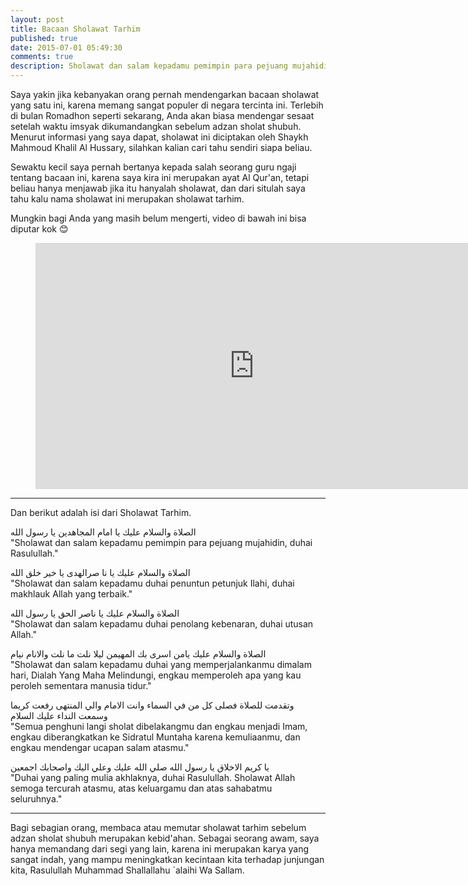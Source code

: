 ```yaml
---
layout: post
title: Bacaan Sholawat Tarhim
published: true
date: 2015-07-01 05:49:30
comments: true
description: Sholawat dan salam kepadamu pemimpin para pejuang mujahidin, duhai Rasulullah
---
```


Saya yakin jika kebanyakan orang pernah mendengarkan bacaan sholawat yang satu ini, karena memang sangat populer di negara tercinta ini. Terlebih di bulan Romadhon seperti sekarang, Anda akan biasa mendengar sesaat setelah waktu imsyak dikumandangkan sebelum adzan sholat shubuh.
Menurut informasi yang saya dapat, sholawat ini diciptakan oleh Shaykh Mahmoud Khalil Al Hussary, silahkan kalian cari tahu sendiri siapa beliau.

Sewaktu kecil saya pernah bertanya kepada salah seorang guru ngaji tentang bacaan ini, karena saya kira ini merupakan ayat Al Qur'an, tetapi beliau hanya menjawab jika itu hanyalah sholawat, dan dari situlah saya tahu kalu nama sholawat ini merupakan sholawat tarhim.

Mungkin bagi Anda yang masih belum mengerti, video di bawah ini bisa diputar kok :blush:

<div class="video">
    <figure>
        <iframe width="700" height="394" src="https://www.youtube.com/embed/RmDM9rnOTvw" frameborder="0" allowfullscreen></iframe>
    </figure>
</div>

***

Dan berikut adalah isi dari Sholawat Tarhim.

الصلاة والسلام عليك
يا امام المجاهدين يا رسول الله
<br>"Sholawat dan salam kepadamu pemimpin para pejuang mujahidin, duhai Rasulullah."

الصلاة والسلام عليك
يا نا صرالهدى يا خير خلق الله
<br>"Sholawat dan salam kepadamu duhai penuntun petunjuk Ilahi, duhai makhlauk Allah yang terbaik."

 الصلاة والسلام عليك
يا ناصر الحق يا رسول الله
<br>"Sholawat dan salam kepadamu duhai penolang kebenaran, duhai utusan Allah." 

 الصلاة والسلام عليك
يامن اسرى بك المهيمن ليلا نلت ما نلت والانام نيام
<br>"Sholawat dan salam kepadamu duhai yang memperjalankanmu dimalam hari, Dialah Yang Maha Melindungi, engkau memperoleh apa yang kau peroleh sementara manusia tidur."

وتقدمت للصلاة فصلى كل من في السماء وانت الامام
والي المنتهى رفعت كريما
وسمعت النداء عليك السلام 
<br>"Semua penghuni langi sholat dibelakangmu dan engkau menjadi Imam, engkau diberangkatkan ke Sidratul Muntaha karena kemuliaanmu, dan engkau mendengar ucapan salam atasmu."

 يا كريم الاخلاق يا رسول الله
صلي الله عليك وعلي اليك واصحابك اجمعين
<br>"Duhai yang paling mulia akhlaknya, duhai Rasulullah. Sholawat Allah semoga tercurah atasmu, atas keluargamu dan atas sahabatmu seluruhnya." 

***

Bagi sebagian orang, membaca atau memutar sholawat tarhim sebelum adzan sholat shubuh merupakan kebid'ahan.
Sebagai seorang awam, saya hanya memandang dari segi yang lain, karena ini merupakan karya yang sangat indah, yang mampu meningkatkan kecintaan kita terhadap junjungan kita, Rasulullah Muhammad Shallallahu `alaihi Wa Sallam.
